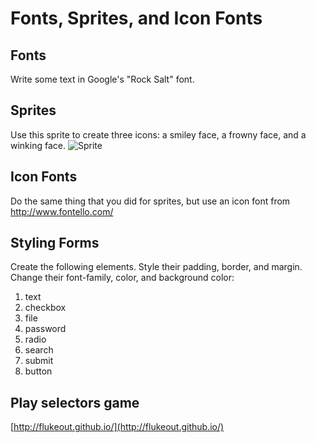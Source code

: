 # Fonts, Sprites, and Icon Fonts

## Fonts
Write some text in Google's "Rock Salt" font.

## Sprites
Use this sprite to create three icons: a smiley face, a frowny face, and a winking face.
![Sprite](http://getspritexy.com/images/sample-sprite-getspritexy.png)

## Icon Fonts
Do the same thing that you did for sprites, but use an icon font from http://www.fontello.com/

## Styling Forms
Create the following elements.  Style their padding, border, and margin.  Change their font-family, color, and background color:

1. text
2. checkbox
3. file
4. password
5. radio
6. search
7. submit
8. button

## Play selectors game
[http://flukeout.github.io/](http://flukeout.github.io/)
